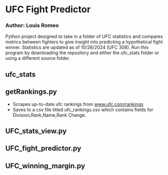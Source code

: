 # UFC Fight Predictor
### Author: Louis Romeo

Python project designed to take in a folder of UFC statistics and compares metrics between fighters to give insight into predicting a hypothetical fight winner.
Statistics are updated as of 10/26/2024 (UFC 308). Run this program by downloading the repository and either the ufc_stats folder or using a different source folder.

## ufc_stats

## getRankings.py

- Scrapes up-to-date ufc rankings from www.ufc.com/rankings
- Saves to a csv file titled ufc_rankings.csv which contains fields for Division,Rank,Name,Rank Change.

## UFC_stats_view.py

## UFC_fight_predictor.py

## UFC_winning_margin.py

